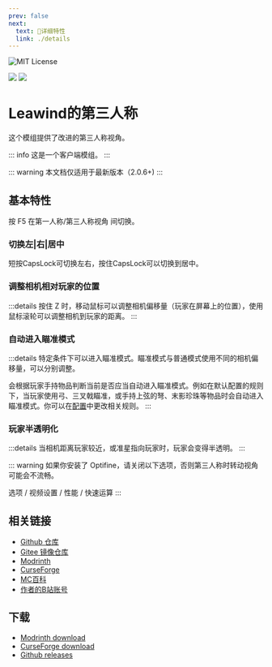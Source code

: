```yaml
---
prev: false
next:
  text: 📖详细特性
  link: ./details
---
```


![MIT License](https://img.shields.io/badge/license-MIT-blue.svg)

[![](https://img.shields.io/curseforge/dt/930880?style=flat&logo=curseforge&color=F1643%5E&cacheSeconds=3600&label=Downloads)](https://www.curseforge.com/minecraft/mc-mods/leawind-third-person)
[![](https://img.shields.io/modrinth/dt/S3D3QF0M?style=flat&logo=modrinth&color=17B85A&cacheSeconds=3600&label=Downloads)](https://modrinth.com/mod/leawind-third-person)

# Leawind的第三人称

这个模组提供了改进的第三人称视角。

::: info
这是一个客户端模组。
:::

::: warning
本文档仅适用于最新版本（2.0.6+)
:::

## 基本特性

按 F5 在第一人称/第三人称视角 间切换。

### 切换左|右|居中

短按CapsLock可切换左右，按住CapsLock可以切换到居中。

### 调整相机相对玩家的位置

:::details
按住 Z 时，移动鼠标可以调整相机偏移量（玩家在屏幕上的位置），使用鼠标滚轮可以调整相机到玩家的距离。
:::

### 自动进入瞄准模式

:::details
特定条件下可以进入瞄准模式。瞄准模式与普通模式使用不同的相机偏移量，可以分别调整。

会根据玩家手持物品判断当前是否应当自动进入瞄准模式。例如在默认配置的规则下，当玩家使用弓、三叉戟瞄准，或手持上弦的弩、末影珍珠等物品时会自动进入瞄准模式。你可以在[配置](./details)中更改相关规则。
:::

### 玩家半透明化

:::details
当相机距离玩家较近，或准星指向玩家时，玩家会变得半透明。
:::

::: warning
如果你安装了 Optifine，请关闭以下选项，否则第三人称时转动视角可能会不流畅。

选项 / 视频设置 / 性能 / 快速运算
:::

## 相关链接

* [Github 仓库](https://github.com/LEAWIND/Third-Person)
* [Gitee 镜像仓库](https://gitee.com/leawind/Third-Person)
* [Modrinth](https://modrinth.com/mod/leawind-third-person)
* [CurseForge](https://www.curseforge.com/minecraft/mc-mods/leawind-third-person)
* [MC百科](https://www.mcmod.cn/class/12699.html)
* [作者的B站账号](https://space.bilibili.com/314412977)

## 下载

* [Modrinth download](https://modrinth.com/mod/leawind-third-person)
* [CurseForge download](https://www.curseforge.com/minecraft/mc-mods/leawind-third-person/files/all)
* [Github releases](https://github.com/LEAWIND/Third-Person/releases)

